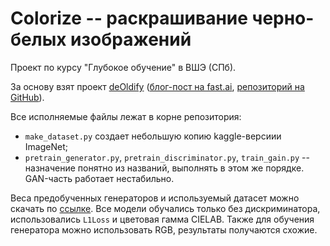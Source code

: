 # Colorize -- раскрашивание черно-белых изображений

Проект по курсу "Глубокое обучение" в ВШЭ (СПб).

За основу взят проект [deOldify](https://deoldify.ai/) ([блог-пост на fast.ai](https://www.fast.ai/2019/05/03/decrappify/), [репозиторий на GitHub](https://github.com/jantic/DeOldify)).

Все исполняемые файлы лежат в корне репозитория:
* `make_dataset.py` создает небольшую копию kaggle-версиии ImageNet;
* `pretrain_generator.py`, `pretrain_discriminator.py`, `train_gain.py` -- назначение понятно из названий, выполнять в этом же порядке. GAN-часть работает нестабильно.

Веса предобученных генераторов и используемый датасет можно скачать по [ссылке](https://disk.yandex.ru/d/vfXExEjNZvPwGw). Все модели обучались только без дискриминатора, использовались `L1Loss` и цветовая гамма CIELAB. Также для обучения генератора можно использовать RGB, результаты получаются схожие.